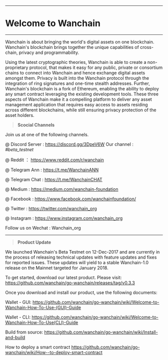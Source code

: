 
---
# Welcome to Wanchain

---
Wanchain is about bringing the world's digital assets on one blockchain. Wanchain's blockchain brings together the unique capabilities of cross-chain, privacy and programmability.

Using the latest cryptographic theories, Wanchain is able to create a non-proprietary protocol, that makes it easy for any public, private or consortium chains to connect into Wanchain and hence exchange digital assets amongst them. Privacy is built into the Wanchain protocol through the integration of ring signatures and one-time stealth addresses. Further, Wanchain's blockchain is a fork of Ethereum, enabling the ability to deploy any smart contract leveraging the existing development tools. These three aspects of Wanchain make it a compelling platform to deliver any asset management application that requires easy access to assets residing across different blockchains, while still ensuring privacy protection of the asset holders.


>**Scocial Channels**
 
 Join us at one of the following channels. 

@ Discord Server : https://discord.gg/3DpeV6W   Our channel : *#beta_testnet*

@ Reddit ： https://www.reddit.com/r/wanchain

@ Telegram Ann : https://t.me/WanchainANN

@ Telegram Chat : https://t.me/WanchainCHAT

@ Medium : https://medium.com/wanchain-foundation

@ Facebook : https://www.facebook.com/wanchainfoundation/

@ Twitter : https://twitter.com/wanchain_org

@ Instagram : https://www.instagram.com/wanchain_org

Follow us on Wechat : Wanchain_org


----------

>**Product Update**

We launched Wanchain's Beta Testnet on 12-Dec-2017 and are currently in the process of releasing technical updates with feature updates and fixes for reported issues. These updates will yield to a stable Wanchain-1.0 release on the Mainnet targeted for January 2018.

To get started, download our latest product. Please visit: 
https://github.com/wanchain/go-wanchain/releases/tag/v0.3.3

Once you download and install our product, use the following documents:

Wallet - GUI:
https://github.com/wanchain/go-wanchain/wiki/Welcome-to-Wanchain-How-To-Use-(GUI)-Guide

Wallet - CLI:
https://github.com/wanchain/go-wanchain/wiki/Welcome-to-Wanchain-How-To-Use(CLI)-Guide

Build from source: 
https://github.com/wanchain/go-wanchain/wiki/Install-and-build

How to deploy a smart contract 
https://github.com/wanchain/go-wanchain/wiki/How--to-deploy-smart-contract



